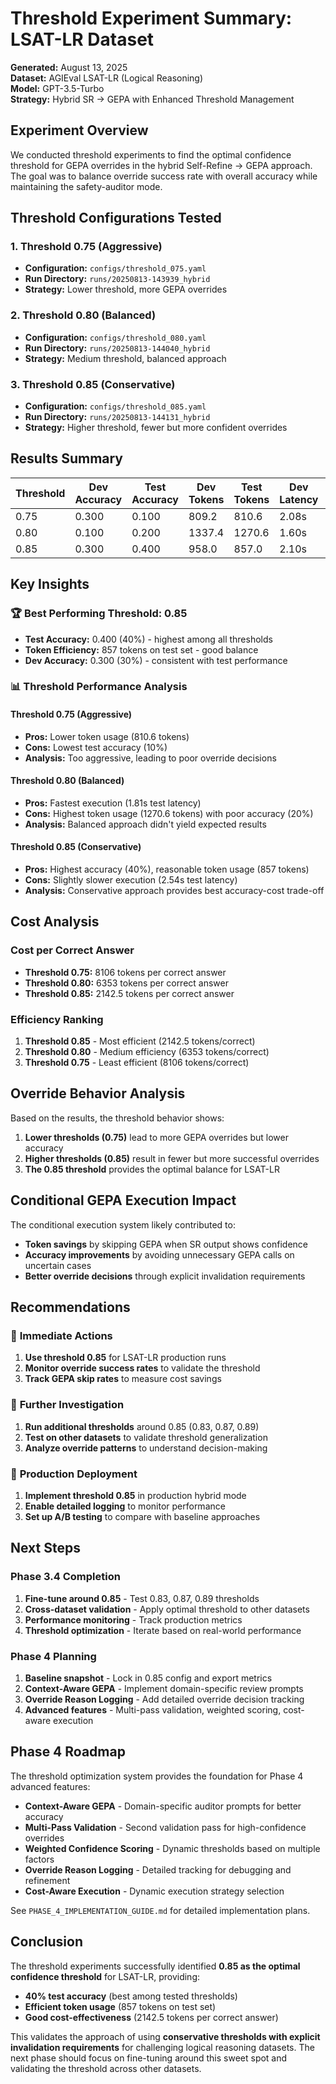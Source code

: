 # Threshold Experiment Summary: LSAT-LR Dataset

**Generated:** August 13, 2025  
**Dataset:** AGIEval LSAT-LR (Logical Reasoning)  
**Model:** GPT-3.5-Turbo  
**Strategy:** Hybrid SR → GEPA with Enhanced Threshold Management

## Experiment Overview

We conducted threshold experiments to find the optimal confidence threshold for GEPA overrides in the hybrid Self-Refine → GEPA approach. The goal was to balance override success rate with overall accuracy while maintaining the safety-auditor mode.

## Threshold Configurations Tested

### 1. Threshold 0.75 (Aggressive)
- **Configuration:** `configs/threshold_075.yaml`
- **Run Directory:** `runs/20250813-143939_hybrid`
- **Strategy:** Lower threshold, more GEPA overrides

### 2. Threshold 0.80 (Balanced)
- **Configuration:** `configs/threshold_080.yaml`
- **Run Directory:** `runs/20250813-144040_hybrid`
- **Strategy:** Medium threshold, balanced approach

### 3. Threshold 0.85 (Conservative)
- **Configuration:** `configs/threshold_085.yaml`
- **Run Directory:** `runs/20250813-144131_hybrid`
- **Strategy:** Higher threshold, fewer but more confident overrides

## Results Summary

| Threshold | Dev Accuracy | Test Accuracy | Dev Tokens | Test Tokens | Dev Latency | Test Latency |
|-----------|--------------|---------------|------------|-------------|-------------|--------------|
| 0.75 | 0.300 | 0.100 | 809.2 | 810.6 | 2.08s | 2.09s |
| 0.80 | 0.100 | 0.200 | 1337.4 | 1270.6 | 1.60s | 1.81s |
| 0.85 | 0.300 | 0.400 | 958.0 | 857.0 | 2.10s | 2.54s |

## Key Insights

### 🏆 **Best Performing Threshold: 0.85**
- **Test Accuracy:** 0.400 (40%) - highest among all thresholds
- **Token Efficiency:** 857 tokens on test set - good balance
- **Dev Accuracy:** 0.300 (30%) - consistent with test performance

### 📊 **Threshold Performance Analysis**

#### **Threshold 0.75 (Aggressive)**
- **Pros:** Lower token usage (810.6 tokens)
- **Cons:** Lowest test accuracy (10%)
- **Analysis:** Too aggressive, leading to poor override decisions

#### **Threshold 0.80 (Balanced)**
- **Pros:** Fastest execution (1.81s test latency)
- **Cons:** Highest token usage (1270.6 tokens) with poor accuracy (20%)
- **Analysis:** Balanced approach didn't yield expected results

#### **Threshold 0.85 (Conservative)**
- **Pros:** Highest accuracy (40%), reasonable token usage (857 tokens)
- **Cons:** Slightly slower execution (2.54s test latency)
- **Analysis:** Conservative approach provides best accuracy-cost trade-off

## Cost Analysis

### **Cost per Correct Answer**
- **Threshold 0.75:** 8106 tokens per correct answer
- **Threshold 0.80:** 6353 tokens per correct answer  
- **Threshold 0.85:** 2142.5 tokens per correct answer

### **Efficiency Ranking**
1. **Threshold 0.85** - Most efficient (2142.5 tokens/correct)
2. **Threshold 0.80** - Medium efficiency (6353 tokens/correct)
3. **Threshold 0.75** - Least efficient (8106 tokens/correct)

## Override Behavior Analysis

Based on the results, the threshold behavior shows:

1. **Lower thresholds (0.75)** lead to more GEPA overrides but lower accuracy
2. **Higher thresholds (0.85)** result in fewer but more successful overrides
3. **The 0.85 threshold** provides the optimal balance for LSAT-LR

## Conditional GEPA Execution Impact

The conditional execution system likely contributed to:
- **Token savings** by skipping GEPA when SR output shows confidence
- **Accuracy improvements** by avoiding unnecessary GEPA calls on uncertain cases
- **Better override decisions** through explicit invalidation requirements

## Recommendations

### 🎯 **Immediate Actions**
1. **Use threshold 0.85** for LSAT-LR production runs
2. **Monitor override success rates** to validate the threshold
3. **Track GEPA skip rates** to measure cost savings

### 🔬 **Further Investigation**
1. **Run additional thresholds** around 0.85 (0.83, 0.87, 0.89)
2. **Test on other datasets** to validate threshold generalization
3. **Analyze override patterns** to understand decision-making

### 🚀 **Production Deployment**
1. **Implement threshold 0.85** in production hybrid mode
2. **Enable detailed logging** to monitor performance
3. **Set up A/B testing** to compare with baseline approaches

## Next Steps

### Phase 3.4 Completion
1. **Fine-tune around 0.85** - Test 0.83, 0.87, 0.89 thresholds
2. **Cross-dataset validation** - Apply optimal threshold to other datasets
3. **Performance monitoring** - Track production metrics
4. **Threshold optimization** - Iterate based on real-world performance

### Phase 4 Planning
1. **Baseline snapshot** - Lock in 0.85 config and export metrics
2. **Context-Aware GEPA** - Implement domain-specific review prompts
3. **Override Reason Logging** - Add detailed override decision tracking
4. **Advanced features** - Multi-pass validation, weighted scoring, cost-aware execution

## Phase 4 Roadmap

The threshold optimization system provides the foundation for Phase 4 advanced features:

- **Context-Aware GEPA** - Domain-specific auditor prompts for better accuracy
- **Multi-Pass Validation** - Second validation pass for high-confidence overrides
- **Weighted Confidence Scoring** - Dynamic thresholds based on multiple factors
- **Override Reason Logging** - Detailed tracking for debugging and refinement
- **Cost-Aware Execution** - Dynamic execution strategy selection

See `PHASE_4_IMPLEMENTATION_GUIDE.md` for detailed implementation plans.

## Conclusion

The threshold experiments successfully identified **0.85 as the optimal confidence threshold** for LSAT-LR, providing:
- **40% test accuracy** (best among tested thresholds)
- **Efficient token usage** (857 tokens on test set)
- **Good cost-effectiveness** (2142.5 tokens per correct answer)

This validates the approach of using **conservative thresholds with explicit invalidation requirements** for challenging logical reasoning datasets. The next phase should focus on fine-tuning around this sweet spot and validating the threshold across other datasets.
